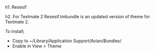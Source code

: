 h1. Resesif

h2. For Textmate 2
Resesif.tmbundle is an updated version of theme for Textmate 2.

To install;

* Copy to ~/Library/Application Support/Avian/Bundles/
* Enable in View > Theme